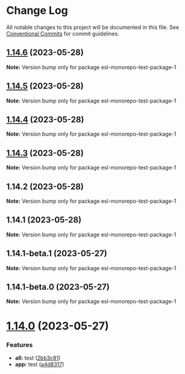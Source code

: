 # Change Log

All notable changes to this project will be documented in this file.
See [Conventional Commits](https://conventionalcommits.org) for commit guidelines.

## [1.14.6](https://github.com/fshovchko/esl-monorepo-test/compare/esl-monorepo-test-package-1@1.14.5...esl-monorepo-test-package-1@1.14.6) (2023-05-28)

**Note:** Version bump only for package esl-monorepo-test-package-1





## [1.14.5](https://github.com/fshovchko/esl-monorepo-test/compare/esl-monorepo-test-package-1@1.14.4...esl-monorepo-test-package-1@1.14.5) (2023-05-28)

**Note:** Version bump only for package esl-monorepo-test-package-1





## [1.14.4](https://github.com/fshovchko/esl-monorepo-test/compare/esl-monorepo-test-package-1@1.14.3...esl-monorepo-test-package-1@1.14.4) (2023-05-28)

**Note:** Version bump only for package esl-monorepo-test-package-1





## [1.14.3](https://github.com/fshovchko/esl-monorepo-test/compare/esl-monorepo-test-package-1@1.14.2...esl-monorepo-test-package-1@1.14.3) (2023-05-28)

**Note:** Version bump only for package esl-monorepo-test-package-1





## 1.14.2 (2023-05-28)

**Note:** Version bump only for package esl-monorepo-test-package-1





## 1.14.1 (2023-05-28)

**Note:** Version bump only for package esl-monorepo-test-package-1





## 1.14.1-beta.1 (2023-05-27)

**Note:** Version bump only for package esl-monorepo-test-package-1





## 1.14.1-beta.0 (2023-05-27)

**Note:** Version bump only for package esl-monorepo-test-package-1





# [1.14.0](https://github.com/fshovchko/esl-monorepo-test/compare/esl-monorepo-test-package-1@1.12.1...esl-monorepo-test-package-1@1.14.0) (2023-05-27)


### Features

* **all:** test ([2bb3c81](https://github.com/fshovchko/esl-monorepo-test/commit/2bb3c81cbe99e714e231810c277a4084ba6b865d))
* **app:** test ([a4d8317](https://github.com/fshovchko/esl-monorepo-test/commit/a4d8317884904d9a596e52cc393d5b8e30e0ec92))

